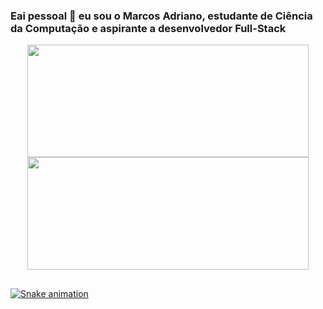 ### Eai pessoal 👋 eu sou o Marcos Adriano, estudante de Ciência da Computação e aspirante a desenvolvedor Full-Stack 

<div align="center">
  <a href="https://github.com/Marcos-Adriano">
  <img height="180em" width="450em" src="https://github-readme-stats.vercel.app/api?username=Marcos-Adriano&show_icons=true&theme=github_dark&include_all_commits=true&count_private=true"/>
  <img height="180em" width="450em" src="https://github-readme-stats.vercel.app/api/top-langs/?username=Marcos-Adriano&layout=compact&langs_count=7&theme=github_dark"/>
</div>

## 
  
![Snake animation](https://github.com/Marcos-Adriano/rafaballerini/blob/output/github-contribution-grid-snake.svg)
